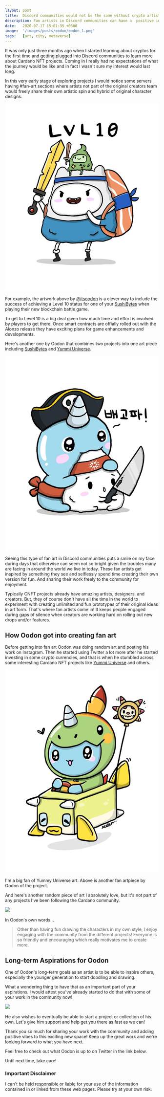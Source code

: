 ```yaml
---
layout: post
title:  Discord communities would not be the same without crypto artists like Oodon.
description: Fan artists in Discord communities can have a  positive influence in our enjoyment of exploring CNFT projects
date:   2020-07-17 15:01:35 +0300
image:  '/images/posts/oodon/oodon_1.png'
tags:   [art, city, metaverse]
---
```

It was only just three months ago when I started learning about cryptos for the first time and getting plugged into Discord communities to learn more about Cardano NFT projects. Coming in I really had no expectations of what the journey would be like and in fact I wasn't sure my interest would last long.

In this very early stage of exploring projects I would notice some servers having #fan-art sections where artists not part of the original creators team would freely share their own artistic spin and hybrid of original character designs. 

![](/images/posts/oodon/oodon_21.JPG) 

For example, the artwork above by [@itsoodon](https://twitter.com/itsoodon) is a clever way to include the success of achieving a Level 10 status for one of your [SushiBytes](https://www.sushibyte.io) when playing their new blockchain battle game.

To get to Level 10 is a big deal given how much time and effort is involved by players to get there. Once smart contracts are offially rolled out with the Alonzo release they have exciting plans for game enhancements and developments. 

Here's another one by Oodon that combines two projects into one art piece including [SushiBytes](https://www.sushibyte.io) and [Yummi Universe](https://yummiuniverse.com). 

![](/images/posts/oodon/oodon_22.JPG)  

Seeing this type of fan art in Discord communities puts a smile on my face during days that otherwise can seem not so bright given the troubles many are facing in around the world we live in today. These fan artists get inspired by something they see and selflessly spend time creating their own version for fun. And sharing their work freely to the community for enjoyment. 

Typically CNFT projects already have amazing artists, designers, and creators. But, they of course don't have all the time in the world to experiment with creating unlimited and fun prototypes of their original ideas in art form. That's where fan artists come in! It keeps people engaged during gaps of silence when creators are working hard on rolling out new drops and/or features. 

## How Oodon got into creating fan art
Before getting into fan art Oodon was doing random art and posting his work on Instagram. Then he started using Twitter a lot more after he started investing in some crypto currencies, and that is when he stumbled across some interesting Cardano NFT projects like [Yummi Universe](https://yummiuniverse.com) and others.

![](/images/posts/oodon/oodon_23.JPG)  

I'm a big fan of Yummy Universe art. Above is another fan artpiece by Oodon of the project. 

And here's another random piece of art I absolutely love, but it's not part of any projects I've been following the Cardano community. 

![](/images/posts/oodon/oodon_4.JPG)  

In Oodon's own words...

> Other than having fun drawing the characters in my own style, I enjoy engaging with the community from the different projects! Everyone is so friendly and encouraging which really motivates me to create more.

## Long-term Aspirations for Oodon
One of Oodon's long-term goals as an artist is to be able to inspire others, especially the younger generation to start doodling and drawing. 

What a wondering thing to have that as an important part of your aspirations. I would attest you've already started to do that with some of your work in the community now! 

![](/images/posts/oodon/oodon_5.JPG)  

He also wishes to eventually be able to start a project or collection of his own. Let's give him support and help get you there as fast as we can!  

Thank you so much for sharing your work with the community and adding positive vibes to this exciting new space! Keep up the great work and we're looking forward to what you have next. 

Feel free to check out what Oodon is up to on Twitter in the link below. 

Until next time, take care! 

### Important Disclaimer
I can't be held responsible or liable for your use of the information contained in or linked from these web pages. Please try at your own risk.

